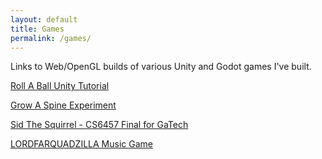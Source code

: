 ```yaml
---
layout: default
title: Games
permalink: /games/
---
```

Links to Web/OpenGL builds of various Unity and Godot games I've built.

[Roll A Ball Unity Tutorial](https://brue.land/RollABall/)

[Grow A Spine Experiment](https://brue.land/GrowASpine/)

[Sid The Squirrel - CS6457 Final for GaTech](https://www.youtube.com/watch?v=l4dxJOaDrnA&ab_channel=WesleyBrueland)

[LORDFARQUADZILLA Music Game](https://brue.land/LORDFARQUADZILLA/)
